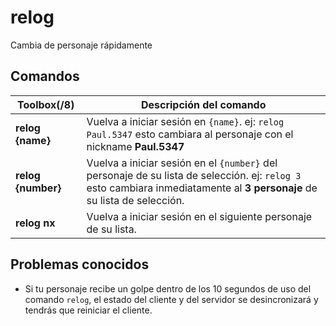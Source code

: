 # relog
Cambia de personaje rápidamente

## Comandos
Toolbox(/8) | Descripción del comando
--- | ---
**relog {name}** | Vuelva a iniciar sesión en `{name}`.  ej: `relog Paul.5347` esto cambiara al personaje con el nickname **Paul.5347**
**relog {number}** | Vuelva a iniciar sesión en el `{number}` del personaje de su lista de selección.  ej: `relog 3` esto cambiara inmediatamente al **3 personaje** de su lista de selección.
**relog nx** | Vuelva a iniciar sesión en el siguiente personaje de su lista.

## Problemas conocidos
- Si tu personaje recibe un golpe dentro de los 10 segundos de uso del comando `relog`, el estado del cliente y del servidor se desincronizará y tendrás que reiniciar el cliente.